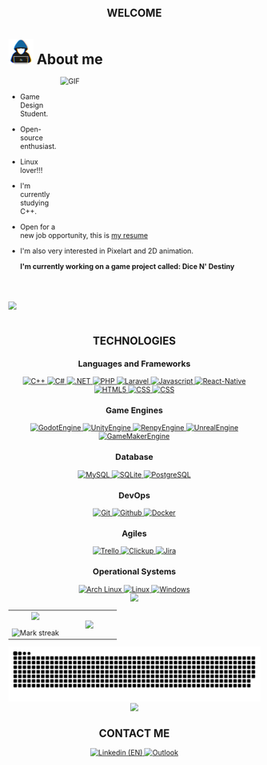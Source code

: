 <h2 align="center">WELCOME</h2>

# <picture><img src = "https://github.com/0xAbdulKhalid/0xAbdulKhalid/raw/main/assets/mdImages/about_me.gif" width = 50px></picture> **About me**

<picture> <img align="right" top="500" height="300" width="400" alt="GIF" src="https://media.giphy.com/media/SWoSkN6DxTszqIKEqv/giphy.gif"></picture>

<br>

- Game Design Student.
- Open-source enthusiast.
- Linux lover!!!
- I'm currently studying C++.
- Open for a new job opportunity, this is [my resume](https://github.com/Vinnie-Jung)
- I'm also very interested in Pixelart and 2D animation.

  <b>I'm currently working on a game project called: Dice N' Destiny</b>

<br><br>

<img src="https://user-images.githubusercontent.com/73097560/115834477-dbab4500-a447-11eb-908a-139a6edaec5c.gif"><br><br>

<h2 align="center">TECHNOLOGIES</h2>

<h3 align="center">Languages and Frameworks</h3>
  
<div align="center">
  <a href="#">
  <img src="https://img.shields.io/badge/-C++-333333?style=for-the-badge&logo=cplusplus&logoColor=#239120" alt="C++">
</a>
  <a href="#">
  <img src="https://img.shields.io/badge/-C%23-333333?style=for-the-badge&logo=c%20sharp&logoColor=#239120" alt="C#">
</a>
  <a href="#">
  <img src="https://img.shields.io/badge/-.NET-333333?style=for-the-badge&logo=.net&logoColor=#512BD4" alt=".NET">
</a>
  <a href="#">
  <img src="https://img.shields.io/badge/-PHP-333333?style=for-the-badge&logo=php&logoColor=#777BB" alt="PHP">
</a>
  </a>
  <a href="#">
  <img src="https://img.shields.io/badge/-Laravel-333333?style=for-the-badge&logo=laravel&logoColor=#FF2D20" alt="Laravel">
</a>
  <a href="#">
  <img src="https://img.shields.io/badge/-Javascript-333333?style=for-the-badge&logo=javascript&logoColor=#F7DF1E" alt="Javascript">
</a>
<a href="#">
  <img src="https://img.shields.io/badge/-React%20Native-333333?style=for-the-badge&logo=react&logoColor=#239120" alt="React-Native">
</a>
  <a href="#">
  <img src="https://img.shields.io/badge/-HTML5-333333?style=for-the-badge&logo=html5&logoColor=#E34F26" alt="HTML5">
</a>
  <a href="#">
  <img src="https://img.shields.io/badge/-CSS3-333333?style=for-the-badge&logo=css3&logoColor=#1572B6" alt="CSS">
</a>
  <a href="#">
  <img src="https://img.shields.io/badge/-Python-333333?style=for-the-badge&logo=python&logoColor=#1572B6" alt="CSS">
</a>
</div>

<h3 align="center">Game Engines</h3>
<div align="center">
  <a href="#">
  <img src="https://img.shields.io/badge/-Godot-333333?style=for-the-badge&logo=godot%20engine&logoColor=#1572B6" alt="GodotEngine">
</a>
  <a href="#">
  <img src="https://img.shields.io/badge/-Unity-333333?style=for-the-badge&logo=unity&logoColor=#FFFFFF" alt="UnityEngine">
</a>
  <a href="#">
  <img src="https://img.shields.io/badge/-Ren'py-333333?style=for-the-badge&logo=renpy&logoColor=#1572B6" alt="RenpyEngine">
</a>
  <a href="#">
  <img src="https://img.shields.io/badge/-Unreal-333333?style=for-the-badge&logo=unreal%20engine&logoColor=#1572B6" alt="UnrealEngine">
</a>
  <a href="#">
  <img src="https://img.shields.io/badge/-GameMaker-333333?style=for-the-badge&logo=gamemaker&logoColor=#1572B6" alt="GameMakerEngine">
</a>
<div>
 
<h3 align="center">Database</h3>
 
<div align="center">
  <a href="#">
  <img src="https://img.shields.io/badge/-MySQL-333333?style=for-the-badge&logo=mysql&logoColor=#F7DF1E" alt="MySQL">
</a>
  <a href="#">
  <img src="https://img.shields.io/badge/-SQLite3-333333?style=for-the-badge&logo=sqlite&logoColor=#E34F26" alt="SQLite">
</a>
  <a href="#">
  <img src="https://img.shields.io/badge/-PostgreSQL-333333?style=for-the-badge&logo=postgresql&logoColor=#1572B6" alt="PostgreSQL">
</a>
</div>
<h3 align="center">DevOps</h3>

<div align="center">
  <a href="#">
  <img src="https://img.shields.io/badge/-Git-333333?style=for-the-badge&logo=git&logoColor=#F05032" alt="Git">
</a>
  <a href="#">
  <img src="https://img.shields.io/badge/-GitHub-333333?style=for-the-badge&logo=github&logoColor=#181717" alt="Github">
</a>
  <a href="#">
  <img src="https://img.shields.io/badge/-Docker-333333?style=for-the-badge&logo=docker&logoColor=#2496ED" alt="Docker">
</a>
</div>
  
<h3 align="center">Agiles</h3>

<div align="center">
  <a href="#">
  <img src="https://img.shields.io/badge/-Trello-333333?style=for-the-badge&logo=trello&logoColor=#0052CC" alt="Trello">
</a>
  <a href="#">
  <img src="https://img.shields.io/badge/-ClickUp-333333?style=for-the-badge&logo=clickup&logoColor=#0052CC" alt="Clickup">
</a>
  <a href="#">
  <img src="https://img.shields.io/badge/-Jira-333333?style=for-the-badge&logo=jira&logoColor=#0052CC" alt="Jira">
</a>
</div>

<h3 align="center">Operational Systems</h3>
<div align="center">
  <a href="#">
  <img src="https://img.shields.io/badge/-Arch%20Linux%20(Main%20OS)-333333?style=for-the-badge&logo=arch%20linux&logoColor=007ACC" alt="Arch Linux">
</a>
  <a href="#">
  <img src="https://img.shields.io/badge/-Linux%20(Arch%20and%20Debian%20based)-333333?style=for-the-badge&logo=linux&logoColor=007ACC" alt="Linux">
</a>
  <a href="#">
  <img src="https://img.shields.io/badge/-Windows-333333?style=for-the-badge&logo=windows&logoColor=007ACC" alt="Windows">
</a>
</div>

<!--horizontal divider(gradiant)-->
<img src="https://user-images.githubusercontent.com/73097560/115834477-dbab4500-a447-11eb-908a-139a6edaec5c.gif">

<!--- stats start) -->
<p align="center">
<table align="center">
<tr border="none">
<td width="50%" align="center">
  
  <img  align="center"  src="https://github-readme-stats.vercel.app/api?username=Vinnie-Jung&theme=dark&show_icons=true&count_private=true" />
  <br></br>
  <img  title="🔥 Get streak stats for your profile at git.io/streak-stats" alt="Mark streak" src="https://github-readme-streak-stats.herokuapp.com/?user=Vinnie-Jung&theme=dark&hide_border=false" /> 
</td>

<td width="50%" align="center">

  <img  align="center"  src="https://github-readme-stats.anuraghazra1.vercel.app/api/top-langs/?username=Vinnie-Jung&theme=dark&hide_border=false&no-bg=true&no-frame=true&langs_count=10"/>
  
  </td>
</tr>
</table>
<!--- stats (end) -->

<!--- snake -->
<div align="center">
  <img  src="https://github.com/1999AZZAR/1999AZZAR/blob/main/resources/img/grid-snake.svg"
       alt="snake" /></a>
</div>

<!--horizontal divider(gradiant)-->
<img src="https://user-images.githubusercontent.com/73097560/115834477-dbab4500-a447-11eb-908a-139a6edaec5c.gif">

<h2 align="center">CONTACT ME</h2>

<div align="center">
  <a href="https://www.linkedin.com/in/vinicius-jung/?locale=en_US">
    <img src="https://img.shields.io/badge/-Linkedin-333333?style=for-the-badge&logo=linkedin&logoColor=#0078D4" alt="Linkedin (EN)">
  </a>
  <a href="mailto:viniciusjung@outlook.com">
    <img src="https://img.shields.io/badge/-Outlook-333333?style=for-the-badge&logo=microsoft-outlook&logoColor=#0078D4" alt="Outlook">
  </a>
</div>
